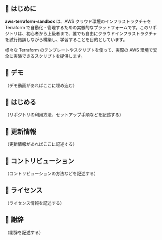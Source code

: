 ## 🌟 はじめに

**aws-terraform-sandbox** は、AWS クラウド環境のインフラストラクチャを Terraform で自動化・管理するための実験的なプラットフォームです。このリポジトリは、初心者から上級者まで、誰でも自由にクラウドインフラストラクチャを試行錯誤しながら構築し、学習することを目的としています。

様々な Terraform のテンプレートやスクリプトを使って、実際の AWS 環境で安全に実験できるスクリプトを提供します。 

## 🎥 デモ

（デモ動画があればここに埋め込む）

## 🚀 はじめる

（リポジトリの利用方法、セットアップ手順などを記述する）

## 📝 更新情報

（更新情報があればここに記述する）

## 🤝 コントリビューション

（コントリビューションの方法などを記述する）

## 📄 ライセンス

（ライセンス情報を記述する）

## 🙏 謝辞

（謝辞を記述する） 
